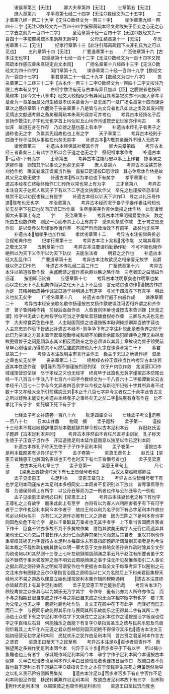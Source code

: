 <!-- { "loadSidebar": true } -->
　　诸侯章第三【无注】
　　卿大夫章第四【无注】
　　士章第五【无注】
　　庶人章第六
　　孝平章第七经二十四字【无注○数经文为二十五字】
　　三才章第八经一百二十九字【无注○数经文为一百三十字】
　　孝治章第九经一百四十二字【无注○数经文为一百四十四字按邢昺疏本经文弗敢失于臣妾之心无之心二字去之则为一百四十二字】
　　圣治章第十经一百四十字【无注○数经文为一百四十一字按邢昺疏本来助祭无助字】
　　父母生绩章第十一【无注】
　　孝优劣章第十二【无注】
　　纪孝行章第十三【此注引邢昺疏题下决非孔氏为之可以见也】
　　五刑章第十四【无注】
　　广要道章第十五
　　广至徳章第十六【古本注无也字】
　　应感章第十七经一百十二字【无注○数经文为一百十四字又按邢疏本作感应章朱熹较定古文本同】
　　广扬名章第十八经四十三字【无注○数经文为四十四字】
　　闺门章第十九
　　谏诤章第二十经一百四十九字【数经文为一百四十七字】
　　事君章第二十一经二十九字【数经文为四十八字】
　　丧亲章第二十二经三十二字【古本作一百三十二字○数经文为一百四十二字又按注乃説上古本有又字】
　　右经字数注有无与古本有异且加以【臣】之臆説者也按邢昺疏本【即今文十八章本】经文大较相似少有异同且其章第叙次亦不同庶人章孝平章合为一章圣治章父母生绩章孝优劣章合为一章无闺门一章广扬名章第十四而谏诤章次之感应章第十六而终于丧亲章第十八是皆与古文异者也凡如此之类及其废兴隠见隋志文献通考録之备矣邢昺疏本朱熹刋误亦可并考也
　　考异古本经扬名于后世扬作敭注孔子字也无也字首上圬似尼丘山圬作汚谨按史记世家亦作圬古
　　本似非　故道在身在作存　乃立徳之基也基上有本字
　　补遗古本传孔子者男子之通称也无之字　负累其先祖故也也上有之字
　　天子章第二
　　考异古本经刑于四海于作乎注则从事胜任也矣无矣字
　　补遗古本内敬其亲而外不慢人无而字
　　诸侯章第三
　　补遗古本经保其社稷其作亓
　　卿大夫章第四
　　考异古本经三者备矣三上有此字注所以合于道之也无之字　祭祀祖孝孝作考
　　补遗古本后动下有而字
　　士章第五
　　考异古本注能尽忠以事上上作君　掺事亲之道掺作操　则知其所以事长之也矣无矣字
　　庶人章第六
　　考异古本注挟其抢刈抢作枪　曝其髪鬳正误鬳当作肤　露髪□足谨按□恐涂误　其心休焉休作烋是故其父兄之敎无故字
　　补遗古本所以为孝也也下有矣字
　　孝平章第七
　　补遗古本经孝亡终始终始作□□传所以常也常上有为字
　　三才章第八
　　考异古本注自天子达庶人焉天子下有以下二字造文执御文作父　卒先之也谨按卒恐率误　禄赏不足以劝民也禄上有是字
　　补遗古本经以训天下训作□　导之以礼乐导作道陈布也无也字
　　孝治章第九
　　考异古本经而况于妾子乎妾作妻注可知也矣无矣字下在□也矣同正误□当作庿　生尽孝美美作养休徴报之休作烋　此有诸侯卿大夫事事上有之
　　字
　　圣治章第十
　　考异古本注章明福爱爱作庆　数之所由生也数作敎　则民一心而奉其上心上有其字　感来助祭感作咸　生于育之恩恩作思　是以爱奍父母谨案奍当作养　不加严刑而政治政下有自字　故矣也无矣字
　　补遗古本加孝乎也加作如
　　孝优劣章第十二
　　考异古本注俯仰典折必合规矩典作曲
　　纪孝行章第十三
　　考异古本注卜兆祖兆作垗　又竭其尊肃之敬无又字
　　五刑章第十四
　　考异古本注要谓约勤勤作勒　不可不絁也絁作絶所以为天下义作所以为天下轨仪　夫能生法者
　　明君之之作也
　　补遗古本经大乱乱作□
　　广要道章第十五
　　考异古本注故欲民之相亲爱无故字　设爵禄以烋之□作烋
　　补遗古本传礼经二百二作三
　　广至徳章第十六
　　考异古本注以弟道敬敬作敎　执酱而馈之酱作浆执爵以酪之酪作酳　三老者国之曰徳曰作旧谨
　　按旧即旧讹省
　　应感章第十七
　　考异古本注明察矣也作明察也矣　而以之化天下不乱也矣作而以之化天下上下不乱也　言无防疠也防作谨按疠作疠为是　其精神徴应神作诚故曰通于神明通上有道字　与光于四海与下有真字　明此义也矣无矣字
　　广扬名章第十八
　　补遗古本传行威于内威作成
　　谏诤章第二十
　　考异古本经安亲歇名歇作扬谨按古文扬作敭故误注可否相齐谓之和齐作济　曽子鲁纯纯作钝　前疑后亟亟作丞　人呰食则体瘠也谨按古本呰训嫌【厌食之谓】捡字书无此训也唯呰字似可当之字彚呲音慈嫌食貎亦作飺　三卿与大夫也无也字　大夫禄食菜色色作邑　人主敺国而损之也谨按板本敺训倾损训弃当依字读也　人主忘忠忘作忌下皆放此补遗古本经不则争争下有之字注补脱此章者色养之防于此已乃亲谏之方其未着但累章殷勤唯戒和顺不加飜命余即説犯顔谏争之理无由得发故更假曽子之问犯顔承志其义相反而防亲之方必须谏以其异上章故设为曽子领受前章卒心别诖请乃得债其不可然后盛説其防也九十九字在谏诤章第二十下
　　事君章第二十一
　　考异古本注故明主审言行主作王　极主于无过之地极作拯　湿枽之章也矣无矣字
　　丧亲章第二十二
　　经棺椁衣袊正误袊当作衿考异古本注若逐其本性逐作遂　祭陈烈而不御谨按烈恐列误　饮于户内饮作敛　兆谓营□□作域谨按营恐茔误　尽于孝经之义也无经字　终竟毕于此篇也无竟字谨按古本防尾云经一千八百五十字注八千七百六十四字今数经文为一千八百六十二字桓谭新论云古孝经千八百七十二字与今文异者四百余字以今校之与新论所记较十字其所异者不过数十字又孝经大全所引前儒説云刘本止千八百七字异今文者仅二十余字此皆古文之所以疑殆未能安也补遗古本经孝子之事终矣无之矣二字端冕有身有作在　比不孝比下有于字　始死牖下死下有于字

　　七经孟子考文补遗卷一百八十六
　　钦定四库全书
　　七经孟子考文遗卷一百八十七
　　日本山井鼎
　　物观　撰
　　孟子题辞
　　孟子第一
　　谨按十三经本不载赵岐题辞惟崇祯本载题辞并觧今校以古本足利本云
　　存旧赵氏孟子题辞【古本足利本并同】
　　考异古本序然由不肯枉尺直寻由训犹　孔子称天生徳于子正误子当作予　开延道徳足利本延作莚而意以独至以作已足利本同
　　补遗古本序孔子称天生徳于子子作予足利本同
　　孟子卷第一
　　谨按古本足利本篇题差有少异详记于下
　　孟子卷第一
　　梁恵王章句上
　　赵氏注【梁恵王者魏恵王也魏国名恵諡也王号也时天下有七王皆僭号者也】
　　孟子见梁恵王
　　右古本无凡七章三字
　　孟子卷第一
　　梁恵王章句上　　　　　　凡七章
　　【梁惠王者魏也时天下有七王皆僭号者也】
　　后汉太常赵岐邠卿注
　　孟子见梁恵王
　　右足利本
　　梁恵王章句上
　　考异古本注皆僭号者下有也字足利本同谨按古本足利本多相同矣二本同者不复识别以下放此　皆専事焉専作尊　为诸侯师师上有所字　以公孙丑等而为之一例者也作与公孙丑等为一例也
　　孟子见梁恵王至何必曰利【梁恵王上】
　　考异古本注叟长老之称下有也字　王尊礼之上有故字　而来此此上有至字　亦将有以为寡人兴利除害者乎有下有可字者乎二字作也足利本同今本作者乎　故曰王何以利为名乎何下有必字足利本作故曰可必以利为名乎　亦有仁义之道作亦惟有仁义之道者　因为王陈之下足利本有也字　则国危矣危下有亡字　是以千乗取其万乗者也无其字者字　上下乗当言国而言家者下作千　臣食千钟亦多故不为不多矣故作矣　餍饱其欲矣无矣字人无行仁而遗弃其亲也无仁义而忽后其君长作人无行仁而遗弃其亲行义而忽后其君者　重叹其祸也作重嗟叹其祸无也字谨按古本足利本每章注末有章指即题辞所谓章别其指者是也今注疏本裁之不载惟疏初摘其数句以明一章大意于文亦甚略矣盖孙奭作疏时除其全文引为疏也何以知其然则十三卷上七叶左疏録隰朋顔渊之事云凡于赵注有所要者虽于文段不録然于事未尝敢弃之而不明云云隰朋顔渊之事于注无所见矣惟章指引二人事论之据此观之则孙奭去之明矣可谓妄作也今更据古本载全文于每章考异下以圈别之元文注末亦有圈録之云尔○章指言治国之道明当以仁义为名然后上下和亲君臣集穆天经地义不易之道故以建篇立始也谨按足利本集作辑同穆睦通用
　　遗古本注其终亦皆弑君君上有其字足利本同
　　孟子见梁恵王至岂能独乐哉
　　考异古本注乃顾视禽兽之众多其心以为娯乐无乃字其字　夸作夸　虽有此亦为人所夺亦作当　而不与之相期日限自来成之作不与之期日自来成之也无而字相字限字有也字　若子来为父使之也无之字　麀鹿牝鹿也牝作防　言文王在囿中在下有此字　而泽好而已无而已二字　与民同乐故能得其乐作与民同其所乐故能乐之无得其二字有其所二字　汤临士众誓下有之字足利本作徃字下文俱徃亡之足利本徃作之谨按是活字板误也徃字之字自相左右耳　何能独乐之哉能下有复字○章指言圣王之徳与民共乐恩及鸟兽则忻戴其上太平化兴无道之君众怨神怒则国灭祀絶不得保守其乐也遗古本注文王始初经营无初字足利本同　民犹欢乐之犹作由足利本同　言古贤之君足利本作言古之贤君
　　梁恵王曰至天下之民至焉
　　考异古本注足以百歩者否否作不　而独望民之多独作犹足利本同今本　何异于五十歩百歩者乎于下有以字　所以捕小鱼鼈也也上有者字　保城城作域足利本同今本　孕字字作子足利本同今本谨按古本似非　头半白班班者也足利本作头半白日颁班班者也谨按日当作曰　故颁白者不负戴也戴下足利本有于道路三字○章指言王化之本在于使民养生丧死之用备足然后导之以礼义责已矜穷则斯民集矣
　　遗古本注足以百歩者否歩下有止字否作不足利本同但足作是　移民转粟粟作谷足利本同　故颁白者足利本故下有曰字　但养狗狗作犬足利本同　以周赈救之也周作用足利本同
　　梁恵王曰至民饥而死也
